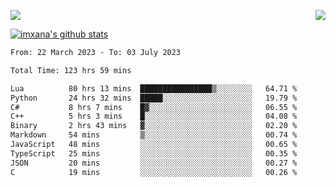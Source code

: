 <p>
  <a href="https://count.getloli.com/"><img src="https://count.getloli.com/get/@xana.readme?theme=moebooru-h"></a>
  <img src="https://weather-icon.journeyad.repl.co/@hangzhou?v=1" align="right">
</p>


<a href="https://github.com/imxana"><img align="center" src="https://github-readme-stats.vercel.app/api?username=imxana&show_icons=true&include_all_commits=true&hide_border=tru&custom_title=imxana%27s%20Github%20Stats" alt="imxana's github stats" /></a> 

<!--START_SECTION:waka-->

```txt
From: 22 March 2023 - To: 03 July 2023

Total Time: 123 hrs 59 mins

Lua          80 hrs 13 mins  ████████████████▒░░░░░░░░   64.71 %
Python       24 hrs 32 mins  █████░░░░░░░░░░░░░░░░░░░░   19.79 %
C#           8 hrs 7 mins    █▓░░░░░░░░░░░░░░░░░░░░░░░   06.55 %
C++          5 hrs 3 mins    █░░░░░░░░░░░░░░░░░░░░░░░░   04.08 %
Binary       2 hrs 43 mins   ▓░░░░░░░░░░░░░░░░░░░░░░░░   02.20 %
Markdown     54 mins         ▒░░░░░░░░░░░░░░░░░░░░░░░░   00.74 %
JavaScript   48 mins         ░░░░░░░░░░░░░░░░░░░░░░░░░   00.65 %
TypeScript   25 mins         ░░░░░░░░░░░░░░░░░░░░░░░░░   00.35 %
JSON         20 mins         ░░░░░░░░░░░░░░░░░░░░░░░░░   00.27 %
C            19 mins         ░░░░░░░░░░░░░░░░░░░░░░░░░   00.26 %
```

<!--END_SECTION:waka-->
